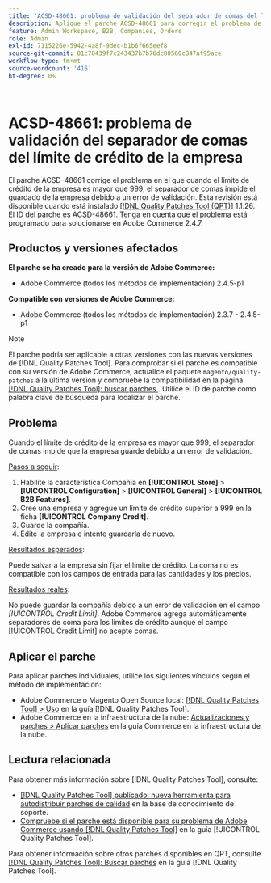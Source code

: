 ```yaml
---
title: 'ACSD-48661: problema de validación del separador de comas del límite de crédito de la empresa'
description: Aplique el parche ACSD-48661 para corregir el problema de Adobe Commerce en el que, cuando el límite de crédito de la empresa es mayor que 999, el separador de comas impide que se guarde la empresa debido a un error de validación.
feature: Admin Workspace, B2B, Companies, Orders
role: Admin
exl-id: 7115226e-5942-4a8f-9dec-b1b6f665eef8
source-git-commit: 81c78439f7c243437b7b76dc80560c847af95ace
workflow-type: tm+mt
source-wordcount: '416'
ht-degree: 0%

---
```


# ACSD-48661: problema de validación del separador de comas del límite de crédito de la empresa

El parche ACSD-48661 corrige el problema en el que cuando el límite de crédito de la empresa es mayor que 999, el separador de comas impide el guardado de la empresa debido a un error de validación. Esta revisión está disponible cuando está instalado [[!DNL Quality Patches Tool (QPT)]](https://experienceleague.adobe.com/es/docs/commerce-knowledge-base/kb/announcements/commerce-announcements/magento-quality-patches-released-new-tool-to-self-serve-quality-patches) 1.1.26. El ID del parche es ACSD-48661. Tenga en cuenta que el problema está programado para solucionarse en Adobe Commerce 2.4.7.

## Productos y versiones afectados

**El parche se ha creado para la versión de Adobe Commerce:**

* Adobe Commerce (todos los métodos de implementación) 2.4.5-p1

**Compatible con versiones de Adobe Commerce:**

* Adobe Commerce (todos los métodos de implementación) 2.3.7 - 2.4.5-p1

>[!NOTE]
>
>El parche podría ser aplicable a otras versiones con las nuevas versiones de [!DNL Quality Patches Tool]. Para comprobar si el parche es compatible con su versión de Adobe Commerce, actualice el paquete `magento/quality-patches` a la última versión y compruebe la compatibilidad en la página [[!DNL Quality Patches Tool]: buscar parches ](https://experienceleague.adobe.com/tools/commerce-quality-patches/index.html?lang=es). Utilice el ID de parche como palabra clave de búsqueda para localizar el parche.

## Problema

Cuando el límite de crédito de la empresa es mayor que 999, el separador de comas impide que la empresa guarde debido a un error de validación.

<u>Pasos a seguir</u>:

1. Habilite la característica Compañía en **[!UICONTROL Store]** > **[!UICONTROL Configuration]** > **[!UICONTROL General]** > **[!UICONTROL B2B Features]**.
1. Cree una empresa y agregue un límite de crédito superior a 999 en la ficha **[!UICONTROL Company Credit]**.
1. Guarde la compañía.
1. Edite la empresa e intente guardarla de nuevo.

<u>Resultados esperados</u>:

Puede salvar a la empresa sin fijar el límite de crédito. La coma no es compatible con los campos de entrada para las cantidades y los precios.

<u>Resultados reales</u>:

No puede guardar la compañía debido a un error de validación en el campo *[!UICONTROL Credit Limit]*. Adobe Commerce agrega automáticamente separadores de coma para los límites de crédito aunque el campo [!UICONTROL Credit Limit] no acepte comas.

## Aplicar el parche

Para aplicar parches individuales, utilice los siguientes vínculos según el método de implementación:

* Adobe Commerce o Magento Open Source local: [[!DNL Quality Patches Tool] > Uso](/help/tools/quality-patches-tool/usage.md) en la guía [!DNL Quality Patches Tool].
* Adobe Commerce en la infraestructura de la nube: [Actualizaciones y parches > Aplicar parches](https://experienceleague.adobe.com/docs/commerce-cloud-service/user-guide/develop/upgrade/apply-patches.html?lang=es) en la guía Commerce en la infraestructura de la nube.

## Lectura relacionada

Para obtener más información sobre [!DNL Quality Patches Tool], consulte:

* [[!DNL Quality Patches Tool] publicado: nueva herramienta para autodistribuir parches de calidad](https://experienceleague.adobe.com/es/docs/commerce-knowledge-base/kb/announcements/commerce-announcements/magento-quality-patches-released-new-tool-to-self-serve-quality-patches) en la base de conocimiento de soporte.
* [Compruebe si el parche está disponible para su problema de Adobe Commerce usando [!DNL Quality Patches Tool]](/help/tools/quality-patches-tool/patches-available-in-qpt/check-patch-for-magento-issue-with-magento-quality-patches.md) en la guía [!UICONTROL Quality Patches Tool].


Para obtener información sobre otros parches disponibles en QPT, consulte [[!DNL Quality Patches Tool]: Buscar parches](https://experienceleague.adobe.com/tools/commerce-quality-patches/index.html?lang=es) en la guía [!DNL Quality Patches Tool].
